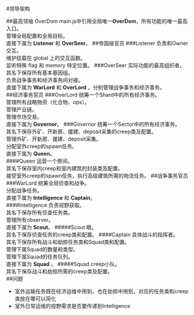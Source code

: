 #领导架构

##最高领袖 OverDom
main.js中引用全局唯一**OverDom**，所有功能的唯一最高入口。  
管理全局配置和全局目标。  
直接下属为 **Listener** 和 **OverSeer**。
##帝国级官员
###Listener
负责和Owner交互。  
维护挂载在 global 上的交互函数。  
监听特殊 flag 和 memory 特定位置。
###OverSeer
实际功能的最高组织者。  
其名下保存所有基本基因组。  
负责战争事务和经济事务间对接。  
直接下属为 **WarLord** 和 **OverLord** ，分别管理战争事务和经济事务。  
##经济事务官员
###OverLord
统筹一个Shard中的所有经济事务。  
管理所有战略物资（化合物、ops）。  
管理产业链。  
管理市场交易。  
直接下属为 **Governor**。
###Governor
统筹一个Sector中的所有经济事务。  
其名下保存外矿、开新房、援建、deposit采集的creep类及配置。  
管理外矿、开新房、援建、deposit采集。  
分配室外creep的spawn任务。  
直接下属为 **Queen**。  
####Queen
运营一个房间。  
其名下保存室内creep和室内建筑的封装类及配置。  
接受室外creep的spawn任务，执行高级建筑所需的物流任务。
##战争事务官员
###WarLord
统筹全局侦查和战争。  
分配战争任务。  
直接下属为 **Intelligence** 和 **Captain**。  
####Intelligence
负责视野获取。  
其名下保存所有侦查任务类。  
管理所有observer。  
直接下属为 **Scout**。
#####Scout
眼。  
其名下保存侦查任务的creep类和配置。
####Captain
具体战斗的指挥者。  
其名下保存所有战斗和劫掠任务类和Squad类和配置。   
管理下属Squad的数量和类型。    
管理下属Squad的任务队列。   
直接下属为 **Squad** 。 
#####Squad 
creep小队。  
其名下保存战斗和劫掠所需的creep类及配置。  
##问题
* 室外运输任务既在经济运维中用到，也在劫掠中用到，对应的任务类和creep类放在哪可以简化
* 室外日常运维的视野需求是否要传递到Intelligence